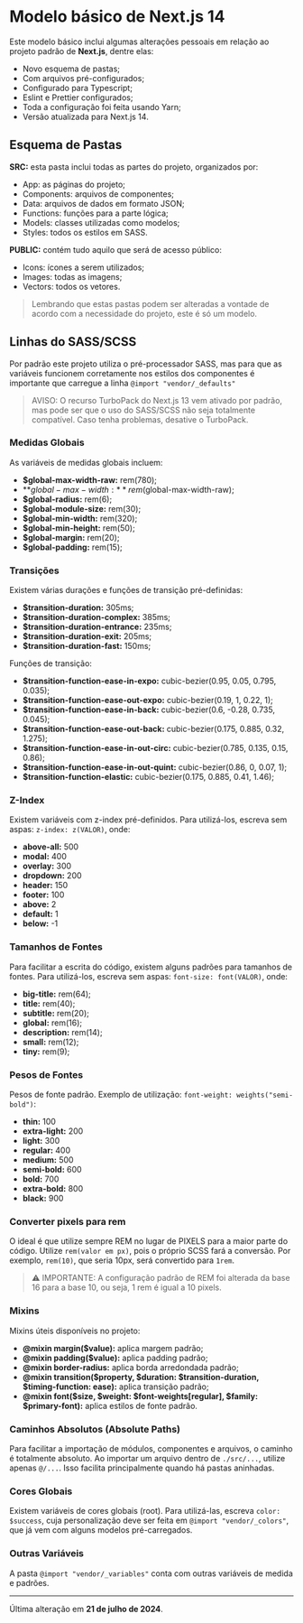 # Modelo básico de Next.js 14

Este modelo básico inclui algumas alterações pessoais em relação ao projeto padrão de **Next.js**, dentre elas:

- Novo esquema de pastas;
- Com arquivos pré-configurados;
- Configurado para Typescript;
- Eslint e Prettier configurados;
- Toda a configuração foi feita usando Yarn;
- Versão atualizada para Next.js 14.

## Esquema de Pastas

**SRC:** esta pasta inclui todas as partes do projeto, organizados por:

- App: as páginas do projeto;
- Components: arquivos de componentes;
- Data: arquivos de dados em formato JSON;
- Functions: funções para a parte lógica;
- Models: classes utilizadas como modelos;
- Styles: todos os estilos em SASS.

**PUBLIC:** contém tudo aquilo que será de acesso público:

- Icons: ícones a serem utilizados;
- Images: todas as imagens;
- Vectors: todos os vetores.

> Lembrando que estas pastas podem ser alteradas a vontade de acordo com a necessidade do projeto, este é só um modelo.

## Linhas do SASS/SCSS

Por padrão este projeto utiliza o pré-processador SASS, mas para que as variáveis funcionem corretamente nos estilos dos componentes é importante que carregue a linha `@import "vendor/_defaults"`

> AVISO: O recurso TurboPack do Next.js 13 vem ativado por padrão, mas pode ser que o uso do SASS/SCSS não seja totalmente compatível. Caso tenha problemas, desative o TurboPack.

### Medidas Globais

As variáveis de medidas globais incluem:

- **$global-max-width-raw:** rem(780);
- **$global-max-width:** rem($global-max-width-raw);
- **$global-radius:** rem(6);
- **$global-module-size:** rem(30);
- **$global-min-width:** rem(320);
- **$global-min-height:** rem(50);
- **$global-margin:** rem(20);
- **$global-padding:** rem(15);

### Transições

Existem várias durações e funções de transição pré-definidas:

- **$transition-duration:** 305ms;
- **$transition-duration-complex:** 385ms;
- **$transition-duration-entrance:** 235ms;
- **$transition-duration-exit:** 205ms;
- **$transition-duration-fast:** 150ms;

Funções de transição:

- **$transition-function-ease-in-expo:** cubic-bezier(0.95, 0.05, 0.795, 0.035);
- **$transition-function-ease-out-expo:** cubic-bezier(0.19, 1, 0.22, 1);
- **$transition-function-ease-in-back:** cubic-bezier(0.6, -0.28, 0.735, 0.045);
- **$transition-function-ease-out-back:** cubic-bezier(0.175, 0.885, 0.32, 1.275);
- **$transition-function-ease-in-out-circ:** cubic-bezier(0.785, 0.135, 0.15, 0.86);
- **$transition-function-ease-in-out-quint:** cubic-bezier(0.86, 0, 0.07, 1);
- **$transition-function-elastic:** cubic-bezier(0.175, 0.885, 0.41, 1.46);

### Z-Index

Existem variáveis com z-index pré-definidos. Para utilizá-los, escreva sem aspas: `z-index: z(VALOR)`, onde:

- **above-all:** 500
- **modal:** 400
- **overlay:** 300
- **dropdown:** 200
- **header:** 150
- **footer:** 100
- **above:** 2
- **default:** 1
- **below:** -1

### Tamanhos de Fontes

Para facilitar a escrita do código, existem alguns padrões para tamanhos de fontes. Para utilizá-los, escreva sem aspas: `font-size: font(VALOR)`, onde:

- **big-title:** rem(64);
- **title:** rem(40);
- **subtitle:** rem(20);
- **global:** rem(16);
- **description:** rem(14);
- **small:** rem(12);
- **tiny:** rem(9);

### Pesos de Fontes

Pesos de fonte padrão. Exemplo de utilização: `font-weight: weights("semi-bold")`:

- **thin:** 100
- **extra-light:** 200
- **light:** 300
- **regular:** 400
- **medium:** 500
- **semi-bold:** 600
- **bold:** 700
- **extra-bold:** 800
- **black:** 900

### Converter pixels para rem

O ideal é que utilize sempre REM no lugar de PIXELS para a maior parte do código. Utilize `rem(valor em px)`, pois o próprio SCSS fará a conversão. Por exemplo, `rem(10)`, que seria 10px, será convertido para `1rem`.

> ⚠️ IMPORTANTE: A configuração padrão de REM foi alterada da base 16 para a base 10, ou seja, 1 rem é igual a 10 pixels.

### Mixins

Mixins úteis disponíveis no projeto:

- **@mixin margin($value):** aplica margem padrão;
- **@mixin padding($value):** aplica padding padrão;
- **@mixin border-radius:** aplica borda arredondada padrão;
- **@mixin transition($property, $duration: $transition-duration, $timing-function: ease):** aplica transição padrão;
- **@mixin font($size, $weight: $font-weights[regular], $family: $primary-font):** aplica estilos de fonte padrão.

### Caminhos Absolutos (Absolute Paths)

Para facilitar a importação de módulos, componentes e arquivos, o caminho é totalmente absoluto. Ao importar um arquivo dentro de `./src/...`, utilize apenas `@/...`. Isso facilita principalmente quando há pastas aninhadas.

### Cores Globais

Existem variáveis de cores globais (root). Para utilizá-las, escreva `color: $success`, cuja personalização deve ser feita em `@import "vendor/_colors"`, que já vem com alguns modelos pré-carregados.

### Outras Variáveis

A pasta `@import "vendor/_variables"` conta com outras variáveis de medida e padrões.

---

Última alteração em **21 de julho de 2024**.
